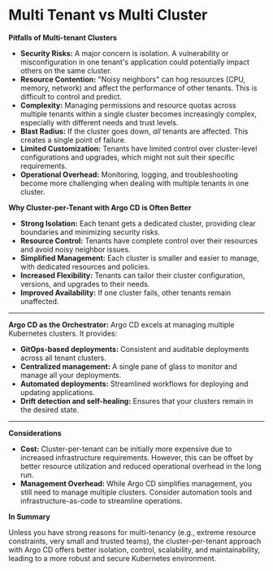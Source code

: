 # Multi Tenant vs Multi Cluster
**Pitfalls of Multi-tenant Clusters**

*   **Security Risks:** A major concern is isolation. A vulnerability or misconfiguration in one tenant's application could potentially impact others on the same cluster.
*   **Resource Contention:** "Noisy neighbors" can hog resources (CPU, memory, network) and affect the performance of other tenants. This is difficult to control and predict.
*   **Complexity:** Managing permissions and resource quotas across multiple tenants within a single cluster becomes increasingly complex, especially with different needs and trust levels.
*   **Blast Radius:** If the cluster goes down, _all_ tenants are affected. This creates a single point of failure.
*   **Limited Customization:** Tenants have limited control over cluster-level configurations and upgrades, which might not suit their specific requirements.   
*   **Operational Overhead:** Monitoring, logging, and troubleshooting become more challenging when dealing with multiple tenants in one cluster.

**Why Cluster-per-Tenant with Argo CD is Often Better**

*   **Strong Isolation:** Each tenant gets a dedicated cluster, providing clear boundaries and minimizing security risks.   
*   **Resource Control:** Tenants have complete control over their resources and avoid noisy neighbor issues.
*   **Simplified Management:** Each cluster is smaller and easier to manage, with dedicated resources and policies.
*   **Increased Flexibility:** Tenants can tailor their cluster configuration, versions, and upgrades to their needs.
*   **Improved Availability:** If one cluster fails, other tenants remain unaffected.

* * *

**Argo CD as the Orchestrator:** Argo CD excels at managing multiple Kubernetes clusters. It provides:

*   **GitOps-based deployments:** Consistent and auditable deployments across all tenant clusters.   
*   **Centralized management:** A single pane of glass to monitor and manage all your deployments.   
*   **Automated deployments:** Streamlined workflows for deploying and updating applications.
*   **Drift detection and self-healing:** Ensures that your clusters remain in the desired state.

* * *

**Considerations**

*   **Cost:** Cluster-per-tenant can be initially more expensive due to increased infrastructure requirements. However, this can be offset by better resource utilization and reduced operational overhead in the long run.
*   **Management Overhead:** While Argo CD simplifies management, you still need to manage multiple clusters. Consider automation tools and infrastructure-as-code to streamline operations.

**In Summary**

Unless you have strong reasons for multi-tenancy (e.g., extreme resource constraints, very small and trusted teams), the cluster-per-tenant approach with Argo CD offers better isolation, control, scalability, and maintainability, leading to a more robust and secure Kubernetes environment.
